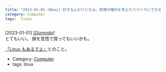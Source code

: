 ```yaml
---
title: "2023-01-01 [News] 好きなんだけどなぁ。修理の権利を考えたバラバラにできるモジュール式ノートPC Framework レビュー ---とてもいい"
category: Computer
tags:  linux
---
```


[2023-01-01] [[Gizmodo]](https://www.gizmodo.jp/2021/08/i-wanted-to-love-framework-s-modular-laptop-but-it-s-g.html?utm_source=pocket_saves)  
 とてもいい。
損を覚悟で買ってもいいかも。

[「Linux もあるでよ」](https://frame.work/linux?utm_source=pocket_saves)とのこと。

- Category: [Computer](https://merapano.github.io/categories.html#Computer)
- tags:  linux

